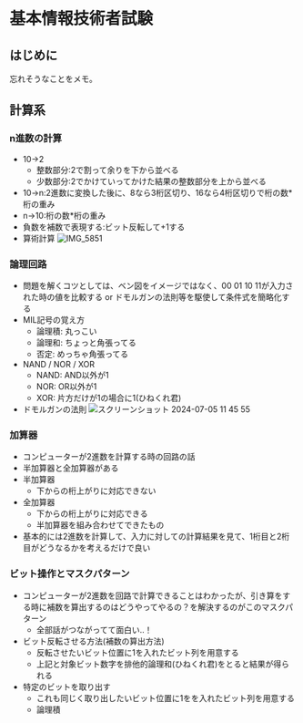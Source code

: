 # 基本情報技術者試験

## はじめに

忘れそうなことをメモ。

## 計算系

### n進数の計算

- 10→2
  - 整数部分:2で割って余りを下から並べる
  - 少数部分:2でかけていってかけた結果の整数部分を上から並べる
- 10→n:2進数に変換した後に、8なら3桁区切り、16なら4桁区切りで桁の数\*桁の重み
- n→10:桁の数\*桁の重み
- 負数を補数で表現する:ビット反転して+1する
- 算術計算
  ![IMG_5851](https://github.com/nyuusen/TIL/assets/56878203/95b14e97-c363-4d5c-9324-8cbd869716f6)

### 論理回路

- 問題を解くコツとしては、ベン図をイメージではなく、00 01 10 11が入力された時の値を比較する or ドモルガンの法則等を駆使して条件式を簡略化する
- MIL記号の覚え方
  - 論理積: 丸っこい
  - 論理和: ちょっと角張ってる
  - 否定: めっちゃ角張ってる
- NAND / NOR / XOR
  - NAND: AND以外が1
  - NOR: OR以外が1
  - XOR: 片方だけが1の場合に1(ひねくれ君)
- ドモルガンの法則
  ![スクリーンショット 2024-07-05 11 45 55](https://github.com/nyuusen/TIL/assets/56878203/6dd3f9ef-8d13-4972-9157-bd67b926f2b8)

### 加算器

- コンピューターが2進数を計算する時の回路の話
- 半加算器と全加算器がある
- 半加算器
  - 下からの桁上がりに対応できない
- 全加算器
  - 下からの桁上がりに対応できる
  - 半加算器を組み合わせてできたもの
- 基本的には2進数を計算して、入力に対しての計算結果を見て、1桁目と2桁目がどうなるかを考えるだけで良い

### ビット操作とマスクパターン

- コンピューターが2進数を回路で計算できることはわかったが、引き算をする時に補数を算出するのはどうやってやるの？を解決するのがこのマスクパターン
  - 全部話がつながってて面白い..！
- ビット反転させる方法(補数の算出方法)
  - 反転させたいビット位置に1を入れたビット列を用意する
  - 上記と対象ビット数字を排他的論理和(ひねくれ君)をとると結果が得られる
- 特定のビットを取り出す
  - これも同じく取り出したいビット位置に1をを入れたビット列を用意する
  - 論理積
